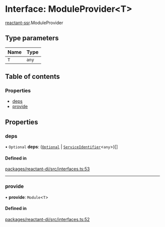 # Interface: ModuleProvider<T\>

[reactant-ssr](../modules/reactant_ssr.md).ModuleProvider

## Type parameters

| Name | Type |
| :------ | :------ |
| `T` | `any` |

## Table of contents

### Properties

- [deps](reactant_ssr.ModuleProvider.md#deps)
- [provide](reactant_ssr.ModuleProvider.md#provide)

## Properties

### deps

• `Optional` **deps**: ([`Optional`](../classes/reactant_ssr.Optional.md) \| [`ServiceIdentifier`](../modules/reactant_ssr.md#serviceidentifier)<`any`\>)[]

#### Defined in

[packages/reactant-di/src/interfaces.ts:53](https://github.com/unadlib/reactant/blob/f66dad8a/packages/reactant-di/src/interfaces.ts#L53)

___

### provide

• **provide**: `Module`<`T`\>

#### Defined in

[packages/reactant-di/src/interfaces.ts:52](https://github.com/unadlib/reactant/blob/f66dad8a/packages/reactant-di/src/interfaces.ts#L52)
